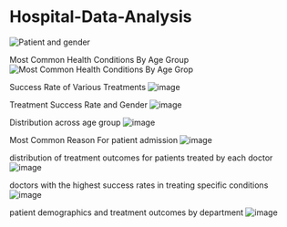 # Hospital-Data-Analysis
![Patient and gender](https://github.com/harshu1611/Hospital-Data-Analysis/assets/97937899/fa84875f-cbf2-49f7-a7ea-ef5b4bddfe70)

Most Common Health Conditions By Age Group
![Most Common Health Conditions By Age Grop](https://github.com/harshu1611/Hospital-Data-Analysis/assets/97937899/45d112a6-6d66-4deb-ab70-caf30f57e14c)

Success Rate of Various Treatments
![image](https://github.com/harshu1611/Hospital-Data-Analysis/assets/97937899/b5b86213-fa51-4781-b8c2-77426bd1c537)

Treatment Success Rate and Gender
![image](https://github.com/harshu1611/Hospital-Data-Analysis/assets/97937899/f40236dc-4b2e-499a-a873-bad2d869271d)

Distribution across age group
![image](https://github.com/harshu1611/Hospital-Data-Analysis/assets/97937899/b38f3fd7-5024-44f3-bd94-5e8381e1f89f)

Most Common Reason For patient admission
![image](https://github.com/harshu1611/Hospital-Data-Analysis/assets/97937899/ba722bf1-d1a3-4077-b581-ceb40e60fd15)

distribution of treatment outcomes for patients treated by each doctor
![image](https://github.com/harshu1611/Hospital-Data-Analysis/assets/97937899/428e2b4f-c357-4c1e-ad5c-f77b958549cf)

doctors with the highest success rates in treating specific conditions
![image](https://github.com/harshu1611/Hospital-Data-Analysis/assets/97937899/56931c6a-e30c-44a9-b228-da59acd43354)


patient demographics and treatment outcomes by department
![image](https://github.com/harshu1611/Hospital-Data-Analysis/assets/97937899/92e12323-1422-4d10-9b02-d995d2bed978)

